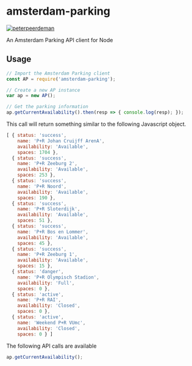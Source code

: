 # amsterdam-parking

[![peterpeerdeman](https://circleci.com/gh/peterpeerdeman/amsterdam-parking.svg?style=svg)](https://app.circleci.com/pipelines/github/peterpeerdeman/amsterdam-parking)

An Amsterdam Parking API client for Node

## Usage
```javascript
// Import the Amsterdam Parking client
const AP = require('amsterdam-parking');

// Create a new AP instance
var ap = new AP();

// Get the parking information
ap.getCurrentAvailability().then(resp => { console.log(resp); });
```

This call will return something similar to the following Javascript object.

```javascript
[ { status: 'success',
    name: 'P+R Johan Cruijff ArenA',
    availability: 'Available',
    spaces: 1704 },
  { status: 'success',
    name: 'P+R Zeeburg 2',
    availability: 'Available',
    spaces: 253 },
  { status: 'success',
    name: 'P+R Noord',
    availability: 'Available',
    spaces: 190 },
  { status: 'success',
    name: 'P+R Sloterdijk',
    availability: 'Available',
    spaces: 51 },
  { status: 'success',
    name: 'P+R Bos en Lommer',
    availability: 'Available',
    spaces: 45 },
  { status: 'success',
    name: 'P+R Zeeburg 1',
    availability: 'Available',
    spaces: 15 },
  { status: 'danger',
    name: 'P+R Olympisch Stadion',
    availability: 'Full',
    spaces: 0 },
  { status: 'active',
    name: 'P+R RAI',
    availability: 'Closed',
    spaces: 0 },
  { status: 'active',
    name: 'Weekend P+R VUmc',
    availability: 'Closed',
    spaces: 0 } ]
```

The following API calls are available
```javascript
ap.getCurrentAvailability();
```
